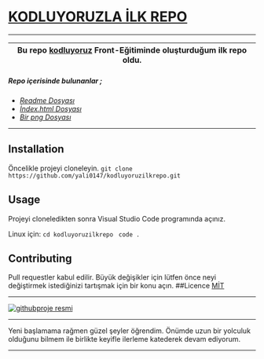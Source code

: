  

# **[KODLUYORUZLA İLK REPO](http://www.github.com/yali0147/kodluyoruzilkrepo)**
---
|Bu repo [kodluyoruz](http://www.kodluyoruz.org) Front-Eğitiminde oluşturduğum ilk repo oldu. |
|:---:|

##### ***Repo içerisinde bulunanlar ;***

* *[Readme Dosyası](https://github.com/yali0147/kodluyoruzilkrepo/blob/main/README.md)*
* *[İndex.html Dosyası](https://github.com/yali0147/kodluyoruzilkrepo/blob/main/index.html)*
* *[Bir png Dosyası](https://raw.githubusercontent.com/yali0147/kodluyoruzilkrepo/main/proje%201.png)*
----
## Installation
Öncelikle projeyi cloneleyin.
```git clone https://github.com/yali0147/kodluyoruzilkrepo.git```
## Usage
Projeyi cloneledikten sonra Visual Studio Code programında açınız.

Linux için:
```cd kodluyoruzilkrepo ``` ```code .```


## Contributing 
Pull requestler kabul edilir. Büyük değişikler için lütfen önce neyi değiştirmek istediğinizi tartışmak için bir konu açın.
##Licence
[MİT](https://choosealicense.com/licenses/mit/)

---
[![githubproje resmi](https://raw.githubusercontent.com/yali0147/kodluyoruzilkrepo/main/proje%201.png)](https://github.com/yali0147/kodluyoruzilkrepo)

---------------

 Yeni başlamama rağmen güzel şeyler öğrendim. Önümde uzun bir yolculuk olduğunu bilmem ile birlikte keyifle ilerleme katederek devam ediyorum.

----------------

